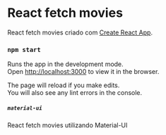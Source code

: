 # React fetch movies

React fetch movies criado com [Create React App](https://github.com/facebookincubator/create-react-app).

### `npm start`

Runs the app in the development mode.<br />
Open [http://localhost:3000](http://localhost:3000) to view it in the browser.

The page will reload if you make edits.<br />
You will also see any lint errors in the console.

##### `material-ui` 
React fetch movies utilizando Material-UI
